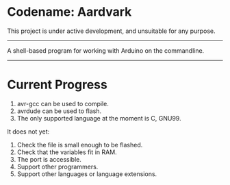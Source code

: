 # Codename: Aardvark

This project is under active development, and unsuitable for any purpose.

---

A shell-based program for working with Arduino on the commandline.

---

# Current Progress

1. avr-gcc can be used to compile.
2. avrdude can be used to flash.
3. The only supported language at the moment is C, GNU99.

It does not yet:

1. Check the file is small enough to be flashed.
2. Check that the variables fit in RAM.
3. The port is accessible.
4. Support other programmers.
5. Support other languages or language extensions.
